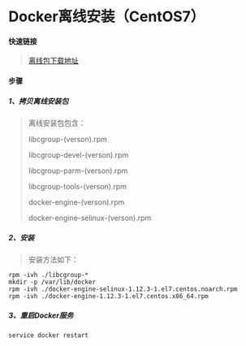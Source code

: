 # Docker离线安装（CentOS7）
#### 快速链接
>[离线包下载地址](https://yum.dockerproject.org/repo/main/centos/7/Packages/)
> 

#### 步骤
##### 1、拷贝离线安装包
>离线安装包包含：
> 
> libcgroup-(verson).rpm
> 
> libcgroup-devel-(verson).rpm
> 
> libcgroup-parm-(verson).rpm
> 
> libcgroup-tools-(verson).rpm
> 
> docker-engine-(verson).rpm
> 
> docker-engine-selinux-(verson).rpm
> 

##### 2、安装
>安装方法如下：
> 
    rpm -ivh ./libcgroup-*
    mkdir -p /var/lib/docker
    rpm -ivh ./docker-engine-selinux-1.12.3-1.el7.centos.noarch.rpm
    rpm -ivh ./docker-engine-1.12.3-1.el7.centos.x86_64.rpm

##### 3、重启Docker服务
    service docker restart
